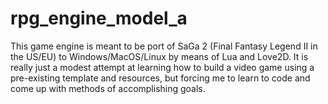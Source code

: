 # rpg_engine_model_a

This game engine is meant to be port of SaGa 2 (Final Fantasy Legend II in the US/EU) to Windows/MacOS/Linux by means of Lua and Love2D. It is really just a modest attempt at learning how to build a video game using a pre-existing template and resources, but forcing me to learn to code and come up with methods of accomplishing goals.